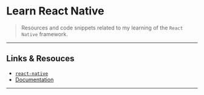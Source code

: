 # Learn React Native

> Resources and code snippets related to my learning of the `React Native` framework.

---

## Links & Resouces

* [`react-native`](https://github.com/facebook/react-native)
* [Documentation](https://facebook.github.io/react-native/docs/getting-started.html)

---
